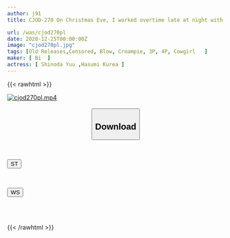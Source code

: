 ```yaml
---
author: j91
title: CJOD-270 On Christmas Eve, I worked overtime late at night with those two female bosses, whispered cowgirl position, and was made to cum over and over again until morning. Claire Hasumi, Yu Shinoda.

url: /was/cjod270pl
date: 2020-12-25T00:00:00Z
image: "cjod270pl.jpg"
tags: [Old Releases,Censored, Blow, Creampie, 3P, 4P, Cowgirl	]
maker: [ Bi  ]
actress: [ Shinoda Yuu ,Hasumi Kurea ]
---
```



{{< rawhtml >}}

<div class="video" data-videoid="vPdjyWYqLgF41Dm">
    <a href="javascript:;">
        <img src="/was/cjod270pl/cjod270pl.jpg" width="WIDTH" height="HEIGHT" alt="cjod270pl.mp4" loading="lazy">
    </a>
</div>

<script type="text/javascript" src="https://j91.asia/asset/on-demand-st.js"></script>

<br>
  <link rel="stylesheet" href="https://j91.asia/asset/bs5.css">
  
  <center>
  <button class="btn btn-primary" type="button" data-bs-toggle="collapse" data-bs-target=".multi-collapse" aria-expanded="false" aria-controls="multiCollapseExample1 multiCollapseExample2"><h2>Download</h2></button></center>
</p>
<div class="row">
  <div class="col">
    <div class="collapse multi-collapse" id="multiCollapseExample1">
      <div class="card card-body">
	      	      <br>
<div class="buttons">  
<p><a href="https://streamtape.to/v/vPdjyWYqLgF41Dm" target="_blank"><button class="btn-hover color-3"><i class="fa fa-download"></i> ST</button></a></p></div>
    </div>
  </div>
</div>
  <div class="col">
    <div class="collapse multi-collapse" id="multiCollapseExample2">
      <div class="card card-body">
	      <br>
<div class="buttons">
<p><a href="https://wolfstream.tv/nw9lfkvz2a0k" target="_blank"><button class="btn-hover color-8"><i class="fa fa-download"></i> WS</button></a></p></div>
<br><br>
      </div>
    </div>
  </div>
</div>

{{< /rawhtml >}}